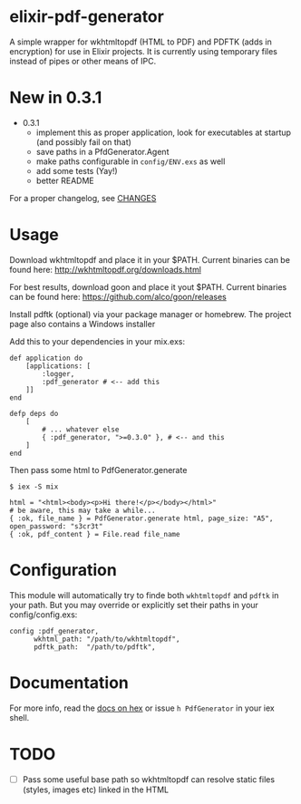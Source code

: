 # elixir-pdf-generator

A simple wrapper for wkhtmltopdf (HTML to PDF) and PDFTK (adds in encryption) for use in Elixir projects.
It is currently using temporary files instead of pipes or other means of IPC.

# New in 0.3.1

 - 0.3.1
    - implement this as proper application, look for executables at startup (and possibly fail on that)
    - save paths in a PfdGenerator.Agent
    - make paths configurable in `config/ENV.exs` as well
    - add some tests (Yay!)
    - better README

For a proper changelog, see [CHANGES](CHANGES.md)

# Usage

Download wkhtmltopdf and place it in your $PATH. Current binaries can be found here:
http://wkhtmltopdf.org/downloads.html

For best results, download goon and place it yout $PATH. Current binaries can be found here:
https://github.com/alco/goon/releases

Install pdftk (optional) via your package manager or homebrew. The project page also contains a Windows installer

Add this to your dependencies in your mix.exs:

    def application do
        [applications: [
            :logger, 
            :pdf_generator # <-- add this
        ]]
    end
    
    defp deps do
        [
            # ... whatever else
            { :pdf_generator, ">=0.3.0" }, # <-- and this
        ]
    end

Then pass some html to PdfGenerator.generate

```
$ iex -S mix

html = "<html><body><p>Hi there!</p></body></html>"
# be aware, this may take a while...
{ :ok, file_name } = PdfGenerator.generate html, page_size: "A5", open_password: "s3cr3t" 
{ :ok, pdf_content } = File.read file_name 
```

# Configuration

This module will automatically try to finde both `wkhtmltopdf` and `pdftk` in your path. But you may override or explicitly set their paths in your config/config.exs:

```
config :pdf_generator,
      wkhtml_path: "/path/to/wkhtmltopdf",
      pdftk_path:  "/path/to/pdftk",
```

# Documentation

For more info, read the [docs on hex](http://hexdocs.pm/pdf_generator) or issue `h PdfGenerator` in your iex shell.

TODO
====

- [ ] Pass some useful base path so wkhtmltopdf can resolve static files (styles, images etc) linked in the HTML
